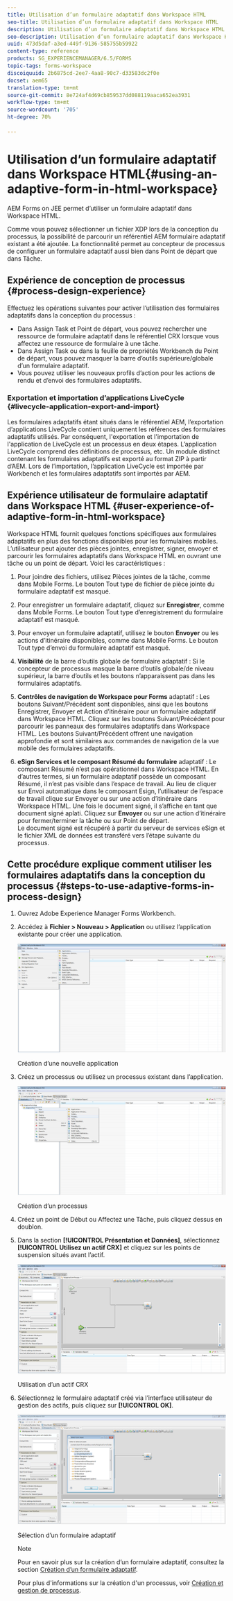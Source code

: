 ```yaml
---
title: Utilisation d’un formulaire adaptatif dans Workspace HTML
seo-title: Utilisation d’un formulaire adaptatif dans Workspace HTML
description: Utilisation d’un formulaire adaptatif dans Workspace HTML
seo-description: Utilisation d’un formulaire adaptatif dans Workspace HTML
uuid: 473d5daf-a3ed-449f-9136-585755b59922
content-type: reference
products: SG_EXPERIENCEMANAGER/6.5/FORMS
topic-tags: forms-workspace
discoiquuid: 2b6875cd-2ee7-4aa8-90c7-d33583dc2f0e
docset: aem65
translation-type: tm+mt
source-git-commit: 8e724af4d69cb859537dd088119aaca652ea3931
workflow-type: tm+mt
source-wordcount: '705'
ht-degree: 70%

---
```



# Utilisation d’un formulaire adaptatif dans Workspace HTML{#using-an-adaptive-form-in-html-workspace}

AEM Forms on JEE permet d’utiliser un formulaire adaptatif dans Workspace HTML.

Comme vous pouvez sélectionner un fichier XDP lors de la conception du processus, la possibilité de parcourir un référentiel AEM formulaire adaptatif existant a été ajoutée. La fonctionnalité permet au concepteur de processus de configurer un formulaire adaptatif aussi bien dans Point de départ que dans Tâche.

## Expérience de conception de processus {#process-design-experience}

Effectuez les opérations suivantes pour activer l’utilisation des formulaires adaptatifs dans la conception du processus :

* Dans Assign Task et Point de départ, vous pouvez rechercher une ressource de formulaire adaptatif dans le référentiel CRX lorsque vous affectez une ressource de formulaire à une tâche.
* Dans Assign Task ou dans la feuille de propriétés Workbench du Point de départ, vous pouvez masquer la barre d’outils supérieure/globale d’un formulaire adaptatif.
* Vous pouvez utiliser les nouveaux profils d’action pour les actions de rendu et d’envoi des formulaires adaptatifs.

### Exportation et importation d’applications LiveCycle  {#livecycle-application-export-and-import}

Les formulaires adaptatifs étant situés dans le référentiel AEM, l’exportation d’applications LiveCycle contient uniquement les références des formulaires adaptatifs utilisés. Par conséquent, l&#39;exportation et l&#39;importation de l&#39;application de LiveCycle est un processus en deux étapes. L’application LiveCycle comprend des définitions de processus, etc. Un module distinct contenant les formulaires adaptatifs est exporté au format ZIP à partir d’AEM. Lors de l’importation, l’application LiveCycle est importée par Workbench et les formulaires adaptatifs sont importés par AEM.

## Expérience utilisateur de formulaire adaptatif dans Workspace HTML  {#user-experience-of-adaptive-form-in-html-workspace}

Workspace HTML fournit quelques fonctions spécifiques aux formulaires adaptatifs en plus des fonctions disponibles pour les formulaires mobiles. L’utilisateur peut ajouter des pièces jointes, enregistrer, signer, envoyer et parcourir les formulaires adaptatifs dans Workspace HTML en ouvrant une tâche ou un point de départ. Voici les caractéristiques :

1. Pour joindre des fichiers, utilisez Pièces jointes de la tâche, comme dans Mobile Forms. Le bouton Tout type de fichier de pièce jointe du formulaire adaptatif est masqué.

1. Pour enregistrer un formulaire adaptatif, cliquez sur **Enregistrer**, comme dans Mobile Forms. Le bouton Tout type d’enregistrement du formulaire adaptatif est masqué.

1. Pour envoyer un formulaire adaptatif, utilisez le bouton **Envoyer** ou les actions d’itinéraire disponibles, comme dans Mobile Forms. Le bouton Tout type d’envoi du formulaire adaptatif est masqué.

1. **Visibilité** de la barre d’outils globale de formulaire adaptatif : Si le concepteur de processus masque la barre d’outils globale/de niveau supérieur, la barre d’outils et les boutons n’apparaissent pas dans les formulaires adaptatifs.

1. **Contrôles de navigation de Workspace pour Forms** adaptatif : Les boutons Suivant/Précédent sont disponibles, ainsi que les boutons Enregistrer, Envoyer et Action d’itinéraire pour un formulaire adaptatif dans Workspace HTML. Cliquez sur les boutons Suivant/Précédent pour parcourir les panneaux des formulaires adaptatifs dans Workspace HTML. Les boutons Suivant/Précédent offrent une navigation approfondie et sont similaires aux commandes de navigation de la vue mobile des formulaires adaptatifs.

1. **eSign Services et le composant Résumé du formulaire** adaptatif : Le composant Résumé n’est pas opérationnel dans Workspace HTML. En d’autres termes, si un formulaire adaptatif possède un composant Résumé, il n’est pas visible dans l’espace de travail. Au lieu de cliquer sur Envoi automatique dans le composant Esign, l’utilisateur de l’espace de travail clique sur Envoyer ou sur une action d’itinéraire dans Workspace HTML. Une fois le document signé, il s’affiche en tant que document signé aplati. Cliquez sur **Envoyer** ou sur une action d’itinéraire pour fermer/terminer la tâche ou sur Point de départ.\
   Le document signé est récupéré à partir du serveur de services eSign et le fichier XML de données est transféré vers l’étape suivante du processus.

## Cette procédure explique comment utiliser les formulaires adaptatifs dans la conception du processus {#steps-to-use-adaptive-forms-in-process-design}

1. Ouvrez Adobe Experience Manager Forms Workbench.

1. Accédez à **Fichier > Nouveau > Application** ou utilisez l’application existante pour créer une application.

   ![Création d’une nouvelle application](assets/create_new_appl.png)

   Création d’une nouvelle application

1. Créez un processus ou utilisez un processus existant dans l’application.

   ![Création d’un nouveau processus](assets/create_new_process.png)

   Création d’un processus

1. Créez un point de Début ou Affectez une Tâche, puis cliquez dessus en doublon.
1. Dans la section **[!UICONTROL Présentation et Données]**, sélectionnez **[!UICONTROL Utilisez un actif CRX]** et cliquez sur les points de suspension situés avant l’actif.

   ![Utilisation d’un actif CRX](assets/use_crx_asset.png)

   Utilisation d’un actif CRX

1. Sélectionnez le formulaire adaptatif créé via l’interface utilisateur de gestion des actifs, puis cliquez sur **[!UICONTROL OK]**.

   ![Sélection d’un formulaire adaptatif](assets/selecting_form.png)

   Sélection d’un formulaire adaptatif

   >[!NOTE]
   >
   >Pour en savoir plus sur la création d’un formulaire adaptatif, consultez la section [Création d’un formulaire adaptatif](../../forms/using/creating-adaptive-form.md).
   >
   >
   >Pour plus d&#39;informations sur la création d&#39;un processus, voir [Création et gestion de processus](https://help.adobe.com/en_US/AEMForms/6.1/WorkbenchHelp/WS92d06802c76abadb-1cc35bda128261a20dd-7ff7.2.html).


